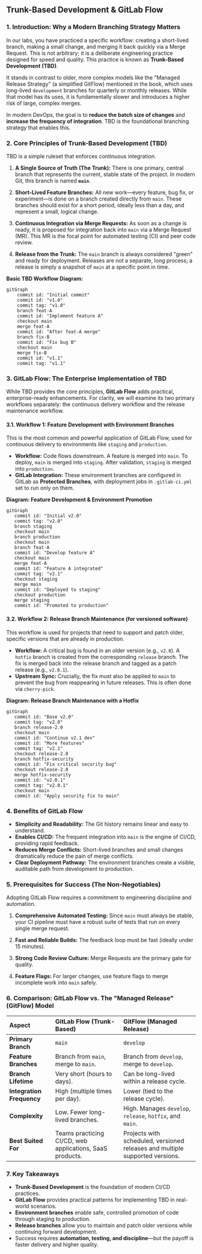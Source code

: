 ## **Trunk-Based Development & GitLab Flow**

### **1. Introduction: Why a Modern Branching Strategy Matters**

In our labs, you have practiced a specific workflow: creating a short-lived branch, making a small change, and merging it back quickly via a Merge Request. This is not arbitrary; it is a deliberate engineering practice designed for speed and quality. This practice is known as **Trunk-Based Development (TBD)**.

It stands in contrast to older, more complex models like the "Managed Release Strategy" (a simplified GitFlow) mentioned in the book, which uses long-lived `development` branches for quarterly or monthly releases. While that model has its uses, it is fundamentally slower and introduces a higher risk of large, complex merges.

In modern DevOps, the goal is to **reduce the batch size of changes** and **increase the frequency of integration**. TBD is the foundational branching strategy that enables this.

### **2. Core Principles of Trunk-Based Development (TBD)**

TBD is a simple ruleset that enforces continuous integration.

1. **A Single Source of Truth (The Trunk):** There is one primary, central branch that represents the current, stable state of the project. In modern Git, this branch is named **`main`**.

2. **Short-Lived Feature Branches:** All new work—every feature, bug fix, or experiment—is done on a branch created directly from `main`. These branches should exist for a short period, ideally less than a day, and represent a small, logical change.

3. **Continuous Integration via Merge Requests:** As soon as a change is ready, it is proposed for integration back into `main` via a Merge Request (MR). This MR is the focal point for automated testing (CI) and peer code review.

4. **Release from the Trunk:** The `main` branch is always considered "green" and ready for deployment. Releases are not a separate, long process; a release is simply a snapshot of `main` at a specific point in time.

**Basic TBD Workflow Diagram:**

```mermaid
gitGraph
    commit id: "Initial commit"
    commit id: "v1.0"
    commit tag: "v1.0"
    branch feat-A
    commit id: "Implement feature A"
    checkout main
    merge feat-A
    commit id: "After feat-A merge"
    branch fix-B
    commit id: "Fix bug B"
    checkout main
    merge fix-B
    commit id: "v1.1"
    commit tag: "v1.1"
```

### **3. GitLab Flow: The Enterprise Implementation of TBD**

While TBD provides the core principles, **GitLab Flow** adds practical, enterprise-ready enhancements. For clarity, we will examine its two primary workflows separately: the continuous delivery workflow and the release maintenance workflow.

#### **3.1. Workflow 1: Feature Development with Environment Branches**

This is the most common and powerful application of GitLab Flow, used for continuous delivery to environments like `staging` and `production`.

- **Workflow:** Code flows downstream. A feature is merged into `main`. To deploy, `main` is merged into `staging`. After validation, `staging` is merged into `production`.
- **GitLab Integration:** These environment branches are configured in GitLab as **Protected Branches**, with deployment jobs in `.gitlab-ci.yml` set to run only on them.

**Diagram: Feature Development & Environment Promotion**

```mermaid
gitGraph
   commit id: "Initial v2.0"
   commit tag: "v2.0"
   branch staging
   checkout main
   branch production
   checkout main
   branch feat-A
   commit id: "Develop feature A"
   checkout main
   merge feat-A
   commit id: "Feature A integrated"
   commit tag: "v2.1"
   checkout staging
   merge main
   commit id: "Deployed to staging"
   checkout production
   merge staging
   commit id: "Promoted to production"
```

#### **3.2. Workflow 2: Release Branch Maintenance (for versioned software)**

This workflow is used for projects that need to support and patch older, specific versions that are already in production.

- **Workflow:** A critical bug is found in an older version (e.g., `v2.0`). A `hotfix` branch is created from the corresponding `release` branch. The fix is merged back into the release branch and tagged as a patch release (e.g., `v2.0.1`).
- **Upstream Sync:** Crucially, the fix must also be applied to `main` to prevent the bug from reappearing in future releases. This is often done via `cherry-pick`.

**Diagram: Release Branch Maintenance with a Hotfix**

```mermaid
gitGraph
   commit id: "Base v2.0"
   commit tag: "v2.0"
   branch release-2.0
   checkout main
   commit id: "Continue v2.1 dev"
   commit id: "More features"
   commit tag: "v2.1"
   checkout release-2.0
   branch hotfix-security
   commit id: "Fix critical security bug"
   checkout release-2.0
   merge hotfix-security
   commit id: "v2.0.1"
   commit tag: "v2.0.1"
   checkout main
   commit id: "Apply security fix to main"
```

### **4. Benefits of GitLab Flow**

- **Simplicity and Readability:** The Git history remains linear and easy to understand.
- **Enables CI/CD:** The frequent integration into `main` is the engine of CI/CD, providing rapid feedback.
- **Reduces Merge Conflicts:** Short-lived branches and small changes dramatically reduce the pain of merge conflicts.
- **Clear Deployment Pathway:** The environment branches create a visible, auditable path from development to production.

### **5. Prerequisites for Success (The Non-Negotiables)**

Adopting GitLab Flow requires a commitment to engineering discipline and automation.

1. **Comprehensive Automated Testing:** Since `main` must always be stable, your CI pipeline must have a robust suite of tests that run on every single merge request.

2. **Fast and Reliable Builds:** The feedback loop must be fast (ideally under 15 minutes).

3. **Strong Code Review Culture:** Merge Requests are the primary gate for quality.

4. **Feature Flags:** For larger changes, use feature flags to merge incomplete work into `main` safely.

### **6. Comparison: GitLab Flow vs. The "Managed Release" (GitFlow) Model**

| Aspect                    | GitLab Flow (Trunk-Based)                                | GitFlow (Managed Release)                                                    |
| :------------------------ | :------------------------------------------------------- | :--------------------------------------------------------------------------- |
| **Primary Branch**        | `main`                                                   | `develop`                                                                    |
| **Feature Branches**      | Branch from `main`, merge to `main`.                     | Branch from `develop`, merge to `develop`.                                   |
| **Branch Lifetime**       | Very short (hours to days).                              | Can be long-lived within a release cycle.                                    |
| **Integration Frequency** | High (multiple times per day).                           | Lower (tied to the release cycle).                                           |
| **Complexity**            | Low. Fewer long-lived branches.                          | High. Manages `develop`, `release`, `hotfix`, and `main`.                    |
| **Best Suited For**       | Teams practicing CI/CD, web applications, SaaS products. | Projects with scheduled, versioned releases and multiple supported versions. |

### **7. Key Takeaways**

- **Trunk-Based Development** is the foundation of modern CI/CD practices.
- **GitLab Flow** provides practical patterns for implementing TBD in real-world scenarios.
- **Environment branches** enable safe, controlled promotion of code through staging to production.
- **Release branches** allow you to maintain and patch older versions while continuing forward development.
- Success requires **automation, testing, and discipline**—but the payoff is faster delivery and higher quality.
